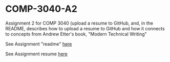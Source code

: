 # COMP-3040-A2

 Assignment 2 for COMP 3040 (upload a resume to GitHub, and, in the README, describes how to upload a resume to GitHub and how it connects to concepts from Andrew Etter's book, "Modern Technical Writing"

See Assignment "readme" [here](7790382_A2_readme.md)

See Assignment resume [here](7790382_A2_resume)

